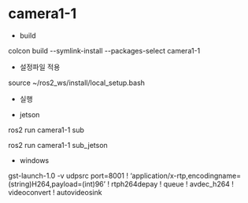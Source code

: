 # camera1-1

* build

colcon build --symlink-install --packages-select camera1-1

* 설정파일 적용

source ~/ros2_ws/install/local_setup.bash

* 실행

- jetson

ros2 run camera1-1 sub

ros2 run camera1-1 sub_jetson

- windows

gst-launch-1.0 -v udpsrc port=8001 ! ‘application/x-rtp,encodingname=(string)H264,payload=(int)96’ ! rtph264depay ! queue ! avdec_h264 ! videoconvert ! autovideosink
